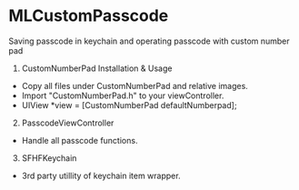 # MLCustomPasscode
Saving passcode in keychain and operating passcode with custom number pad

1. CustomNumberPad Installation & Usage
  - Copy all files under CustomNumberPad and relative images.
  - Import "CustomNumberPad.h" to your viewController.
  - UIView *view = [CustomNumberPad defaultNumberpad];

2. PasscodeViewController
  - Handle all passcode functions.

3. SFHFKeychain
  - 3rd party utillity of keychain item wrapper.
  
